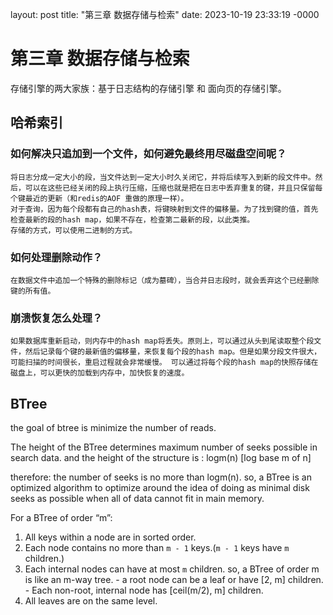 layout: post
title: "第三章 数据存储与检索"
date: 2023-10-19 23:33:19 -0000

# 第三章 数据存储与检索
存储引擎的两大家族：基于日志结构的存储引擎 和 面向页的存储引擎。
## 哈希索引

### 如何解决只追加到一个文件，如何避免最终用尽磁盘空间呢？
    将日志分成一定大小的段，当文件达到一定大小时久关闭它，并将后续写入到新的段文件中。然后，可以在这些已经关闭的段上执行压缩，压缩也就是把在日志中丢弃重复的键，并且只保留每个键最近的更新（和redis的AOF 重做的原理一样）。
    对于查询，因为每个段都有自己的hash表，将键映射到文件的偏移量。为了找到键的值，首先检查最新的段的hash map，如果不存在，检查第二最新的段，以此类推。
    存储的方式，可以使用二进制的方式。
### 如何处理删除动作？
    在数据文件中追加一个特殊的删除标记（成为墓碑），当合并日志段时，就会丢弃这个已经删除键的所有值。
### 崩溃恢复怎么处理？
    如果数据库重新启动，则内存中的hash map将丢失。原则上，可以通过从头到尾读取整个段文件，然后记录每个键的最新值的偏移量，来恢复每个段的hash map。但是如果分段文件很大，可能扫描的时间很长，重启过程就会非常缓慢。 可以通过将每个段的hash map的快照存储在磁盘上，可以更快的加载到内存中，加快恢复的速度。 



## BTree

the goal of btree is minimize the number of reads.

The height of the BTree determines maximum number of seeks possible in search data.
and the height of the structure is : logm(n) [log base m of n]

therefore: the number of seeks is no more than logm(n).
so, a BTree is an optimized algorithm to optimize around the idea of doing as minimal disk seeks as possible when all of data cannot fit in main memory.

For a BTree of order “m”:
1. All keys within a node are in sorted order.
2. Each node contains no more than `m - 1` keys.(`m - 1` keys have `m` children.)
3. Each internal nodes can have at most `m` children. so, a BTree of order m is like an m-way tree.
       -  a root node can be a leaf or have [2, m] children.
       -  Each non-root, internal node has [ceil(m/2), m] children.
4. All leaves are on the same level.




